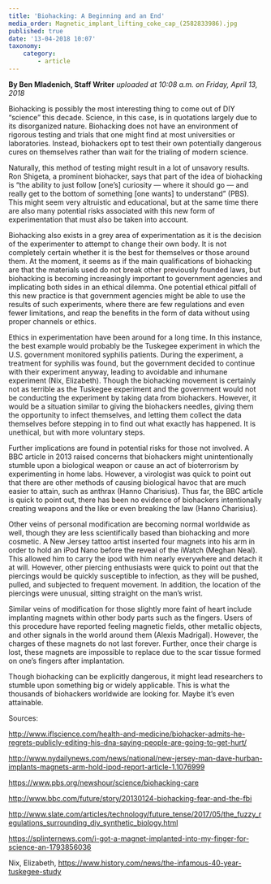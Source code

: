 ```yaml
---
title: 'Biohacking: A Beginning and an End'
media_order: Magnetic_implant_lifting_coke_cap_(2582833986).jpg
published: true
date: '13-04-2018 10:07'
taxonomy:
    category:
        - article
---
```


**By Ben Mladenich, Staff Writer** _uploaded at 10:08 a.m. on Friday, April 13, 2018_

Biohacking is possibly the most interesting thing to come out of DIY “science” this decade. Science, in this case, is in quotations largely due to its disorganized nature. Biohacking does not have an environment of rigorous testing and trials that one might find at most universities or laboratories. Instead, biohackers opt to test their own potentially dangerous cures on themselves rather than wait for the trialing of modern science.

Naturally, this method of testing might result in a lot of unsavory results. Ron Shigeta, a prominent biohacker, says that part of the idea of biohacking is “the ability to just follow [one’s] curiosity — where it should go — and really get to the bottom of something [one wants] to understand” (PBS). This might seem very altruistic and educational, but at the same time there are also many potential risks associated with this new form of experimentation that must also be taken into account.

Biohacking also exists in a grey area of experimentation as it is the decision of the experimenter to attempt to change their own body. It is not completely certain whether it is the best for themselves or those around them. At the moment, it seems as if the main qualifications of biohacking are that the materials used do not break other previously founded laws, but biohacking is becoming increasingly important to government agencies and implicating both sides in an ethical dilemma.
One potential ethical pitfall of this new practice is that government agencies might be able to use the results of such experiments, where there are few regulations and even fewer limitations, and reap the benefits in the form of data without using proper channels or ethics.

Ethics in experimentation have been around for a long time. In this instance, the best example would probably be the Tuskegee experiment in which the U.S. government monitored syphilis patients. During the experiment, a treatment for syphilis was found, but the government decided to continue with their experiment anyway, leading to avoidable and inhumane experiment (Nix, Elizabeth). Though the biohacking movement is certainly not as terrible as the Tuskegee experiment and the government would not be conducting the experiment by taking data from biohackers. However, it would be a situation similar to giving the biohackers needles, giving them the opportunity to infect themselves, and letting them collect the data themselves before stepping in to find out what exactly has happened. It is unethical, but with more voluntary steps.

Further implications are found in potential risks for those not involved. A BBC article in 2013 raised concerns that biohackers might unintentionally stumble upon a biological weapon or cause an act of bioterrorism by experimenting in home labs. However, a virologist was quick to point out that there are other methods of causing biological havoc that are much easier to attain, such as anthrax (Hanno Charisius). Thus far, the BBC article is quick to point out, there has been no evidence of biohackers intentionally creating weapons and the like or even breaking the law (Hanno Charisius).

Other veins of personal modification are becoming normal worldwide as well, though they are less scientifically based than biohacking and more cosmetic. A New Jersey tattoo artist inserted four magnets into his arm in order to hold an iPod Nano before the reveal of the iWatch (Meghan Neal). This allowed him to carry the ipod with him nearly everywhere and detach it at will. However, other piercing enthusiasts were quick to point out that the piercings would be quickly susceptible to infection, as they will be pushed, pulled, and subjected to frequent movement. In addition, the location of the piercings were unusual, sitting straight on the man’s wrist.

Similar veins of modification for those slightly more faint of heart include implanting magnets within other body parts such as the fingers. Users of this procedure have reported feeling magnetic fields, other metallic objects, and other signals in the world around them (Alexis Madrigal). However, the charges of these magnets do not last forever. Further, once their charge is lost, these magnets are impossible to replace due to the scar tissue formed on one’s fingers after implantation.

Though biohacking can be explicitly dangerous, it might lead researchers to stumble upon something big or widely applicable. This is what the thousands of biohackers worldwide are looking for. Maybe it’s even attainable.

	

Sources:

http://www.iflscience.com/health-and-medicine/biohacker-admits-he-regrets-publicly-editing-his-dna-saying-people-are-going-to-get-hurt/

http://www.nydailynews.com/news/national/new-jersey-man-dave-hurban-implants-magnets-arm-hold-ipod-report-article-1.1076999

https://www.pbs.org/newshour/science/biohacking-care

http://www.bbc.com/future/story/20130124-biohacking-fear-and-the-fbi

http://www.slate.com/articles/technology/future_tense/2017/05/the_fuzzy_regulations_surrounding_diy_synthetic_biology.html

https://splinternews.com/i-got-a-magnet-implanted-into-my-finger-for-science-an-1793856036

Nix, Elizabeth, https://www.history.com/news/the-infamous-40-year-tuskegee-study
